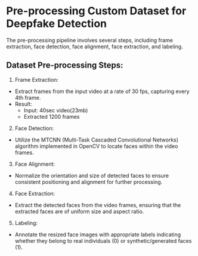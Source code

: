 # Pre-processing Custom Dataset for Deepfake Detection

The pre-processing pipeline involves several steps, including frame extraction, face detection, face alignment, face extraction, and labeling.

## Dataset Pre-processing Steps:

1. Frame Extraction:

- Extract frames from the input video at a rate of 30 fps, capturing every 4th frame.
- Result:
  - Input: 40sec video(23mb)
  - Extracted 1200 frames

2. Face Detection:

- Utilize the MTCNN (Multi-Task Cascaded Convolutional Networks) algorithm implemented in OpenCV to locate faces within the video frames.

3. Face Alignment:

- Normalize the orientation and size of detected faces to ensure consistent positioning and alignment for further processing.

4. Face Extraction:

- Extract the detected faces from the video frames, ensuring that the extracted faces are of uniform size and aspect ratio.

5. Labeling:

- Annotate the resized face images with appropriate labels indicating whether they belong to real individuals (0) or synthetic/generated faces (1).
